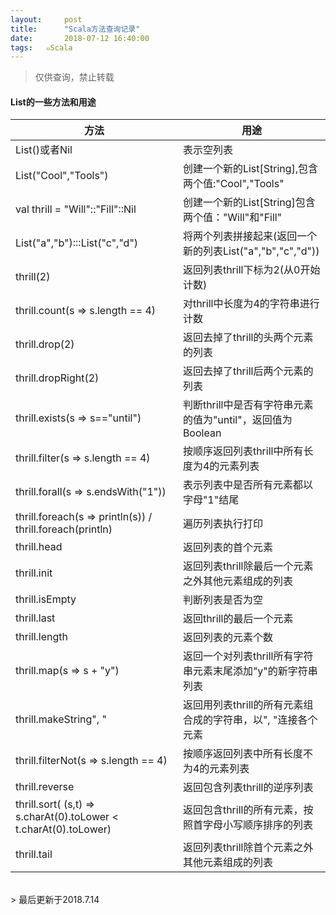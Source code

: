 ```yaml
---
layout:     post
title:      "Scala方法查询记录"
date:       2018-07-12 16:40:00
tags:   ๑Scala
---
```


> 仅供查询，禁止转载

#### List的一些方法和用途

|方法|用途|
|---|---|
|List()或者Nil|表示空列表|
|List("Cool","Tools")|创建一个新的List[String],包含两个值:"Cool","Tools"|
|val thrill = "Will"::"Fill"::Nil|创建一个新的List[String]包含两个值："Will"和"Fill"|
|List("a","b"):::List("c","d")|将两个列表拼接起来(返回一个新的列表List("a","b","c","d"))|
|thrill(2)|返回列表thrill下标为2(从0开始计数)|
|thrill.count(s => s.length == 4)|对thrill中长度为4的字符串进行计数|
|thrill.drop(2)|返回去掉了thrill的头两个元素的列表|
|thrill.dropRight(2)|返回去掉了thrill后两个元素的列表|
|thrill.exists(s => s=="until")|判断thrill中是否有字符串元素的值为"until"，返回值为Boolean|
|thrill.filter(s => s.length == 4)|按顺序返回列表thrill中所有长度为4的元素列表|
|thrill.forall(s => s.endsWith("1"))|表示列表中是否所有元素都以字母"1"结尾|
|thrill.foreach(s => println(s)) / thrill.foreach(println)|遍历列表执行打印|
|thrill.head|返回列表的首个元素|
|thrill.init|返回列表thrill除最后一个元素之外其他元素组成的列表|
|thrill.isEmpty|判断列表是否为空|
|thrill.last|返回thrill的最后一个元素|
|thrill.length|返回列表的元素个数|
|thrill.map(s => s + "y")|返回一个对列表thrill所有字符串元素末尾添加"y"的新字符串列表|
|thrill.makeString", "|返回用列表thrill的所有元素组合成的字符串，以", "连接各个元素|
|thrill.filterNot(s => s.length == 4)|按顺序返回列表中所有长度不为4的元素列表|
|thrill.reverse|返回包含列表thrill的逆序列表|
|thrill.sort( (s,t) => s.charAt(0).toLower < t.charAt(0).toLower)|返回包含thrill的所有元素，按照首字母小写顺序排序的列表|
|thrill.tail|返回列表thrill除首个元素之外其他元素组成的列表|


<br>
> 最后更新于2018.7.14
